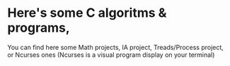 # Here's some C algoritms & programs,
You can find here some Math projects, IA project, Treads/Process project, or Ncurses ones
(Ncurses is a visual program display on your terminal)
